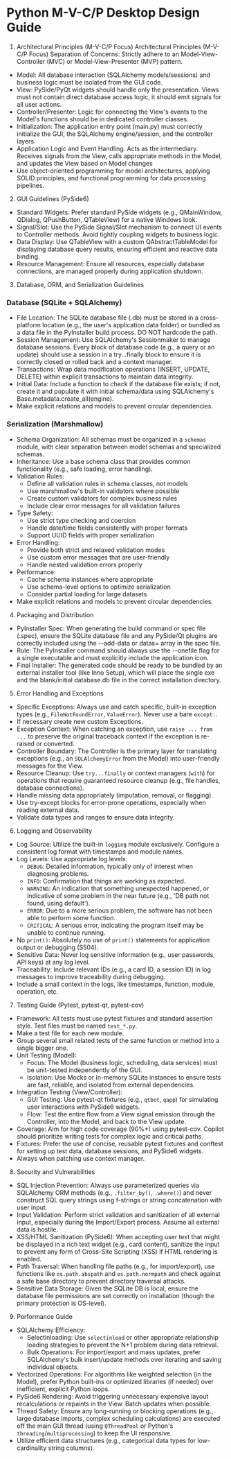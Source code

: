 # Python M-V-C/P Desktop Design Guide

1. Architectural Principles (M-V-C/P Focus)
Architectural Principles (M-V-C/P Focus)
Separation of Concerns: Strictly adhere to an Model-View-Controller (MVC) or Model-View-Presenter (MVP) pattern.
- Model: All database interaction (SQLAlchemy models/sessions) and business logic must be isolated from the GUI code.
- View: PySide/PyQt widgets should handle only the presentation. Views must not contain direct database access logic, it should emit signals for all user actions.
- Controller/Presenter: Logic for connecting the View's events to the Model's functions should be in dedicated controller classes.
- Initialization: The application entry point (main.py) must correctly initialize the GUI, the SQLAlchemy engine/session, and the controller layers.
- Application Logic and Event Handling. Acts as the intermediary. Receives signals from the View, calls appropriate methods in the Model, and updates the View based on Model changes
- Use object-oriented programming for model architectures, applying SOLID principles, and functional programming for data processing pipelines.

2. GUI Guidelines (PySide6)
- Standard Widgets: Prefer standard PySide widgets (e.g., QMainWindow, QDialog, QPushButton, QTableView) for a native Windows look.
- Signal/Slot: Use the PySide Signal/Slot mechanism to connect UI events to Controller methods. Avoid tightly coupling widgets to business logic.
- Data Display: Use QTableView with a custom QAbstractTableModel for displaying database query results, ensuring efficient and reactive data binding.
- Resource Management: Ensure all resources, especially database connections, are managed properly during application shutdown.

3. Database, ORM, and Serialization Guidelines
### Database (SQLite + SQLAlchemy)
- File Location: The SQLite database file (.db) must be stored in a cross-platform location (e.g., the user's application data folder) or bundled as a data file in the PyInstaller build process. DO NOT hardcode the path.
- Session Management: Use SQLAlchemy's Sessionmaker to manage database sessions. Every block of database code (e.g., a query or an update) should use a session in a try...finally block to ensure it is correctly closed or rolled back and a context manager.
- Transactions: Wrap data modification operations (INSERT, UPDATE, DELETE) within explicit transactions to maintain data integrity.
- Initial Data: Include a function to check if the database file exists; if not, create it and populate it with initial schema/data using SQLAlchemy's Base.metadata.create_all(engine).
- Make explicit relations and models to prevent circular dependencies.

### Serialization (Marshmallow)
- Schema Organization: All schemas must be organized in a `schemas` module, with clear separation between model schemas and specialized schemas.
- Inheritance: Use a base schema class that provides common functionality (e.g., safe loading, error handling).
- Validation Rules: 
  - Define all validation rules in schema classes, not models
  - Use marshmallow's built-in validators where possible
  - Create custom validators for complex business rules
  - Include clear error messages for all validation failures
- Type Safety:
  - Use strict type checking and coercion
  - Handle date/time fields consistently with proper formats
  - Support UUID fields with proper serialization
- Error Handling:
  - Provide both strict and relaxed validation modes
  - Use custom error messages that are user-friendly
  - Handle nested validation errors properly
- Performance:
  - Cache schema instances where appropriate
  - Use schema-level options to optimize serialization
  - Consider partial loading for large datasets
- Make explicit relations and models to prevent circular dependencies.

4. Packaging and Distribution
- PyInstaller Spec: When generating the build command or spec file (.spec), ensure the SQLite database file and any PySide/Qt plugins are correctly included using the --add-data or datas= array in the spec file.
- Rule: The PyInstaller command should always use the --onefile flag for a single executable and must explicitly include the application icon.
- Final Installer: The generated code should be ready to be bundled by an external installer tool (like Inno Setup), which will place the single exe and the blank/initial database.db file in the correct installation directory.

5. Error Handling and Exceptions
- Specific Exceptions: Always use and catch specific, built-in exception types (e.g., `FileNotFoundError`, `ValueError`). Never use a bare `except:`.
- If necessary create new custom Exceptions.
- Exception Context: When catching an exception, use `raise ... from ...` to preserve the original traceback context if the exception is re-raised or converted.
- Controller Boundary: The Controller is the primary layer for translating exceptions (e.g., an `SQLAlchemyError` from the Model) into user-friendly messages for the View.
- Resource Cleanup: Use `try...finally` or context managers (`with`) for operations that require guaranteed resource cleanup (e.g., file handles, database connections).
- Handle missing data appropriately (imputation, removal, or flagging).
- Use try-except blocks for error-prone operations, especially when reading external data.
- Validate data types and ranges to ensure data integrity.

6. Logging and Observability
- Log Source: Utilize the built-in `logging` module exclusively. Configure a consistent log format with timestamps and module names.
- Log Levels: Use appropriate log levels:
    - `DEBUG`: Detailed information, typically only of interest when diagnosing problems.
    - `INFO`: Confirmation that things are working as expected.
    - `WARNING`: An indication that something unexpected happened, or indicative of some problem in the near future (e.g., 'DB path not found, using default').
    - `ERROR`: Due to a more serious problem, the software has not been able to perform some function.
    - `CRITICAL`: A serious error, indicating the program itself may be unable to continue running.
- No `print()`: Absolutely no use of `print()` statements for application output or debugging (S504).
- Sensitive Data: Never log sensitive information (e.g., user passwords, API keys) at any log level.
- Traceability: Include relevant IDs (e.g., a card ID, a session ID) in log messages to improve traceability during debugging.
- Include a small context in the logs, like timestamps, function, module, operation, etc.

7. Testing Guide (Pytest, pytest-qt, pytest-cov)
- Framework: All tests must use pytest fixtures and standard assertion style. Test files must be named `test_*.py`.
- Make a test file for each new module.
- Group several small related tests of the same function or method into a single bigger one.
- Unit Testing (Model):
    - Focus: The Model (business logic, scheduling, data services) must be unit-tested independently of the GUI.
    - Isolation: Use Mocks or in-memory SQLite instances to ensure tests are fast, reliable, and isolated from external dependencies.
- Integration Testing (View/Controller):
    - GUI Testing: Use pytest-qt fixtures (e.g., `qtbot`, `qapp`) for simulating user interactions with PySide6 widgets.
    - Flow: Test the entire flow from a View signal emission through the Controller, into the Model, and back to the View update.
- Coverage: Aim for high code coverage (90%+) using pytest-cov. Copilot should prioritize writing tests for complex logic and critical paths.
- Fixtures: Prefer the use of concise, reusable pytest fixtures and conftest for setting up test data, database sessions, and PySide6 widgets.
- Always when patching use context manager.

8. Security and Vulnerabilities
- SQL Injection Prevention: Always use parameterized queries via SQLAlchemy ORM methods (e.g., `.filter_by()`, `.where()`) and never construct SQL query strings using f-strings or string concatenation with user input.
- Input Validation: Perform strict validation and sanitization of all external input, especially during the Import/Export process. Assume all external data is hostile.
- XSS/HTML Sanitization (PySide6): When accepting user text that might be displayed in a rich text widget (e.g., card content), sanitize the input to prevent any form of Cross-Site Scripting (XSS) if HTML rendering is enabled.
- Path Traversal: When handling file paths (e.g., for import/export), use functions like `os.path.abspath` and `os.path.normpath` and check against a safe base directory to prevent directory traversal attacks.
- Sensitive Data Storage: Given the SQLite DB is local, ensure the database file permissions are set correctly on installation (though the primary protection is OS-level).

9. Performance Guide
- SQLAlchemy Efficiency:
    - Selectinloading: Use `selectinload` or other appropriate relationship loading strategies to prevent the N+1 problem during data retrieval.
    - Bulk Operations: For import/export and mass updates, prefer SQLAlchemy's bulk insert/update methods over iterating and saving individual objects.
- Vectorized Operations: For algorithms like weighted selection (in the Model), prefer Python built-ins or optimized libraries (if needed) over inefficient, explicit Python loops.
- PySide6 Rendering: Avoid triggering unnecessary expensive layout recalculations or repaints in the View. Batch updates when possible.
- Thread Safety: Ensure any long-running or blocking operations (e.g., large database imports, complex scheduling calculations) are executed off the main GUI thread (using `QThreadPool` or Python's `threading`/`multiprocessing`) to keep the UI responsive.
- Utilize efficient data structures (e.g., categorical data types for low-cardinality string columns).
